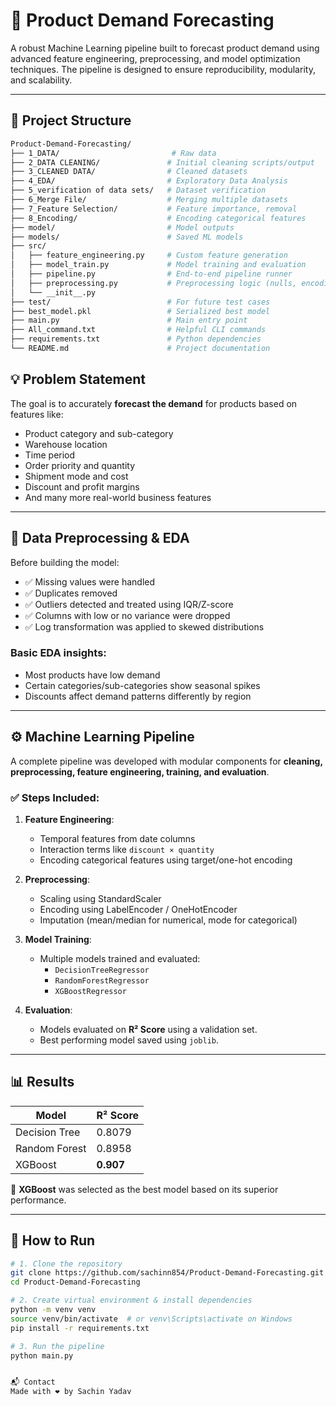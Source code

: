# 🛒 Product Demand Forecasting

A robust Machine Learning pipeline built to forecast product demand using advanced feature engineering, preprocessing, and model optimization techniques. The pipeline is designed to ensure reproducibility, modularity, and scalability.

---

## 📁 Project Structure

```bash
Product-Demand-Forecasting/
├── 1_DATA/                         # Raw data
├── 2_DATA CLEANING/               # Initial cleaning scripts/output
├── 3_CLEANED DATA/                # Cleaned datasets
├── 4_EDA/                         # Exploratory Data Analysis
├── 5_verification of data sets/   # Dataset verification
├── 6_Merge File/                  # Merging multiple datasets
├── 7_Feature Selection/           # Feature importance, removal
├── 8_Encoding/                    # Encoding categorical features
├── model/                         # Model outputs
├── models/                        # Saved ML models
├── src/
│   ├── feature_engineering.py     # Custom feature generation
│   ├── model_train.py             # Model training and evaluation
│   ├── pipeline.py                # End-to-end pipeline runner
│   ├── preprocessing.py           # Preprocessing logic (nulls, encoding)
│   └── __init__.py
├── test/                          # For future test cases
├── best_model.pkl                 # Serialized best model
├── main.py                        # Main entry point
├── All_command.txt                # Helpful CLI commands
├── requirements.txt               # Python dependencies
└── README.md                      # Project documentation

```

## 💡 Problem Statement

The goal is to accurately **forecast the demand** for products based on features like:
- Product category and sub-category
- Warehouse location
- Time period
- Order priority and quantity
- Shipment mode and cost
- Discount and profit margins
- And many more real-world business features

---

## 🔎 Data Preprocessing & EDA

Before building the model:
- ✅ Missing values were handled
- ✅ Duplicates removed
- ✅ Outliers detected and treated using IQR/Z-score
- ✅ Columns with low or no variance were dropped
- ✅ Log transformation was applied to skewed distributions

### Basic EDA insights:
- Most products have low demand
- Certain categories/sub-categories show seasonal spikes
- Discounts affect demand patterns differently by region

---

## ⚙️ Machine Learning Pipeline

A complete pipeline was developed with modular components for **cleaning, preprocessing, feature engineering, training, and evaluation**.

### ✅ Steps Included:

1. **Feature Engineering**:
    - Temporal features from date columns
    - Interaction terms like `discount × quantity`
    - Encoding categorical features using target/one-hot encoding

2. **Preprocessing**:
    - Scaling using StandardScaler
    - Encoding using LabelEncoder / OneHotEncoder
    - Imputation (mean/median for numerical, mode for categorical)

3. **Model Training**:
    - Multiple models trained and evaluated:
      - `DecisionTreeRegressor`
      - `RandomForestRegressor`
      - `XGBoostRegressor`

4. **Evaluation**:
    - Models evaluated on **R² Score** using a validation set.
    - Best performing model saved using `joblib`.

---

## 📊 Results

| Model             | R² Score |
|------------------|----------|
| Decision Tree     | 0.8079   |
| Random Forest     | 0.8958   |
| XGBoost           | **0.907** |

📌 **XGBoost** was selected as the best model based on its superior performance.

---

## 🚀 How to Run

```bash
# 1. Clone the repository
git clone https://github.com/sachinn854/Product-Demand-Forecasting.git
cd Product-Demand-Forecasting

# 2. Create virtual environment & install dependencies
python -m venv venv
source venv/bin/activate  # or venv\Scripts\activate on Windows
pip install -r requirements.txt

# 3. Run the pipeline
python main.py


📬 Contact
Made with ❤️ by Sachin Yadav